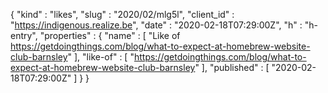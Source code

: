{
  "kind" : "likes",
  "slug" : "2020/02/mlg5l",
  "client_id" : "https://indigenous.realize.be",
  "date" : "2020-02-18T07:29:00Z",
  "h" : "h-entry",
  "properties" : {
    "name" : [ "Like of https://getdoingthings.com/blog/what-to-expect-at-homebrew-website-club-barnsley" ],
    "like-of" : [ "https://getdoingthings.com/blog/what-to-expect-at-homebrew-website-club-barnsley" ],
    "published" : [ "2020-02-18T07:29:00Z" ]
  }
}
